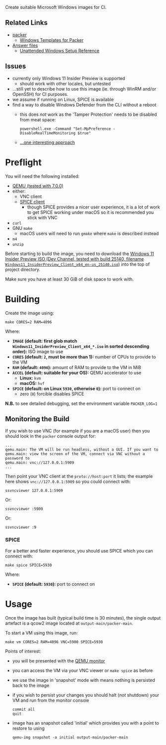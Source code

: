 Create suitable Microsoft Windows images for CI.

## Related Links

 * [packer](https://www.packer.io/docs)
     * [Windows Templates for Packer](https://github.com/StefanScherer/packer-windows)
 * [Answer files](https://docs.microsoft.com/windows-hardware/manufacture/desktop/update-windows-settings-and-scripts-create-your-own-answer-file-sxs)
     * [Unattended Windows Setup Reference](https://docs.microsoft.com/windows-hardware/customize/desktop/unattend/)

## Issues

 * currently only Windows 11 Insider Preview is supported
     * should work with other locales, but untested
 * ...still yet to describe how to use this image (ie. through WinRM and/or OpenSSH) for CI purposes.
 * we assume if running on Linux, SPICE is available
 * find a way to disable Windows Defender from the CLI without a reboot
     * this does *not* work as the 'Tamper Protection' needs to be disabled from meat space:

           powershell.exe -Command "Set-MpPreference -DisableRealTimeMonitoring $true"

     * [...one interesting approach](https://github.com/mandiant/commando-vm/issues/136#issuecomment-674270169)

# Preflight

You will need the following installed:

 * [QEMU (tested with 7.0.0)](https://www.qemu.org/)
 * either:
     * VNC client
     * [SPICE client](https://www.spice-space.org/)
         * though SPICE provides a nicer user experience, it is a lot of work to get SPICE working under macOS so it is recommended you stick with VNC
 * `curl`
 * GNU `make`
     * macOS users will need to run `gmake` where `make` is described instead
 * `m4`
 * `unzip`

Before starting to build the image, you need to download the [Windows 11 Insider Preview ISO (Dev Channel, tested with build 25140, filename `Windows11_InsiderPreview_Client_x64_en-us_25140.iso`)](https://www.microsoft.com/software-download/windowsinsiderpreviewiso) into the top of project directory.

Make sure you have at least 30 GiB of disk space to work with.

# Building

Create the image using:

    make CORES=2 RAM=4096

Where:

 * **`IMAGE` (default: first glob match `Windows11_InsiderPreview_Client_x64_*.iso` in sorted descending order):** ISO image to use
 * **`CORES` (default: `2`, must be more than 1):** number of CPUs to provide to the VM
 * **`RAM` (default: `4096`):** amount of RAM to provide to the VM in MiB
 * **`ACCEL` (default: suitable for your OS):** QEMU accelerator to use
     * **Linux:** `kvm`
     * **macOS:** `hvf`
 * **`SPICE` (default: on Linux `5930`, otherwise `0`):** port to connect on
     * zero (`0`) forcible disables SPICE

**N.B.** to see detailed debugging, set the environment variable `PACKER_LOG=1`

## Monitoring the Build

If you wish to use VNC (for example if you are a macOS user) then you should look in the `packer` console output for:

    ...
    qemu.main: The VM will be run headless, without a GUI. If you want to
    qemu.main: view the screen of the VM, connect via VNC without a password to
    qemu.main: vnc://127.0.0.1:5909
    ...

Then point your VNC client at the `proto://host:port` it lists; the example here shows `vnc://127.0.0.1:5909` so you could connect with:

    ssvncviewer 127.0.0.1:5909

Or:

    ssvncviewer :5909

Or:

    ssvncviewer :9

### SPICE

For a better and faster experience, you should use SPICE which you can connect with:

    make spice SPICE=5930

Where:

 * **`SPICE` (default: `5930`):** port to connect on

# Usage

Once the image has built (typical build time is 30 minutes), the single output artefact is a qcow2 image located at `output-main/packer-main`.

To start a VM using this image, run:

    make vm CORES=2 RAM=4096 VNC=5900 SPICE=5930

Points of interest:

 * you will be presented with the [QEMU monitor](https://qemu.readthedocs.io/en/latest/system/monitor.html)
 * you can access the VM via your VNC viewer or `make spice` as before
 * we use the image in 'snapshot' mode with means nothing is persisted back to the image
 * if you wish to persist your changes you should halt (*not* shutdown) your VM and run from the monitor console

       commit all
       quit

 * image has an snapshot called 'initial' which provides you with a point to restore to using

       qemu-img snapshot -a initial output-main/packer-main

